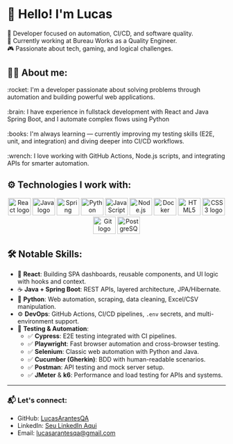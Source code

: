 # 👋 Hello! I'm Lucas

🎯 Developer focused on automation, CI/CD, and software quality.  
💼 Currently working at Bureau Works as a Quality Engineer.  
🎮 Passionate about tech, gaming, and logical challenges.

###

<h2 align="left">👨‍💻 About me:</h2>

<p align="left">
  :rocket: I'm a developer passionate about solving problems through automation and building powerful web applications.<br><br>
  :brain: I have experience in fullstack development with React and Java Spring Boot, and I automate complex flows using Python<br><br>
  :books: I'm always learning — currently improving my testing skills (E2E, unit, and integration) and diving deeper into CI/CD workflows.<br><br>
  :wrench: I love working with GitHub Actions, Node.js scripts, and integrating APIs for smarter automation.<br>
</p>

###

<h2 align="left">⚙️ Technologies I work with:</h2>

<div align="center">
  <img src="https://cdn.jsdelivr.net/gh/devicons/devicon/icons/react/react-original.svg" height="40" width="52" alt="React logo" />
  <img src="https://cdn.jsdelivr.net/gh/devicons/devicon/icons/java/java-original.svg" height="40" width="52" alt="Java logo" />
  <img src="https://cdn.jsdelivr.net/gh/devicons/devicon/icons/spring/spring-original.svg" height="40" width="52" alt="Spring logo" />
  <img src="https://cdn.jsdelivr.net/gh/devicons/devicon/icons/python/python-original.svg" height="40" width="52" alt="Python logo" />
  <img src="https://cdn.jsdelivr.net/gh/devicons/devicon/icons/javascript/javascript-original.svg" height="40" width="52" alt="JavaScript logo" />
  <img src="https://cdn.jsdelivr.net/gh/devicons/devicon/icons/nodejs/nodejs-original.svg" height="40" width="52" alt="Node.js logo" />
  <img src="https://cdn.jsdelivr.net/gh/devicons/devicon/icons/docker/docker-original.svg" height="40" width="52" alt="Docker logo" />
  <img src="https://cdn.jsdelivr.net/gh/devicons/devicon/icons/html5/html5-original.svg" height="40" width="52" alt="HTML5 logo" />
  <img src="https://cdn.jsdelivr.net/gh/devicons/devicon/icons/css3/css3-original.svg" height="40" width="52" alt="CSS3 logo" />
  <img src="https://cdn.jsdelivr.net/gh/devicons/devicon/icons/git/git-original.svg" height="40" width="52" alt="Git logo" />
  <img src="https://cdn.jsdelivr.net/gh/devicons/devicon/icons/postgresql/postgresql-original.svg" height="40" width="52" alt="PostgreSQL logo" />
</div>

###

<h2 align="left">🛠️ Notable Skills:</h2>

- 📌 **React**: Building SPA dashboards, reusable components, and UI logic with hooks and context.
- ☕ **Java + Spring Boot**: REST APIs, layered architecture, JPA/Hibernate.
- 🐍 **Python**: Web automation, scraping, data cleaning, Excel/CSV manipulation.
- ⚙️ **DevOps**: GitHub Actions, CI/CD pipelines, `.env` secrets, and multi-environment support.
- 🧪 **Testing & Automation**:
  - ✅ **Cypress**: E2E testing integrated with CI pipelines.
  - ✅ **Playwright**: Fast browser automation and cross-browser testing.
  - ✅ **Selenium**: Classic web automation with Python and Java.
  - ✅ **Cucumber (Gherkin)**: BDD with human-readable scenarios.
  - ✅ **Postman**: API testing and mock server setup.
  - ✅ **JMeter** & **k6**: Performance and load testing for APIs and systems.

---

<h3 align="left">📬 Let's connect:</h3>

- GitHub: [LucasArantesQA](https://github.com/LucasArantesQA)
- LinkedIn: [Seu LinkedIn Aqui](https://www.linkedin.com/in/lucas7892051b5/)
- Email: lucasarantesqa@gmail.com


